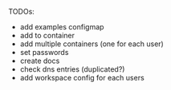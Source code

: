 TODOs:
- add examples configmap
- add to container
- add multiple containers (one for each user)
- set passwords
- create docs
- check dns entries (duplicated?)
- add workspace config for each users